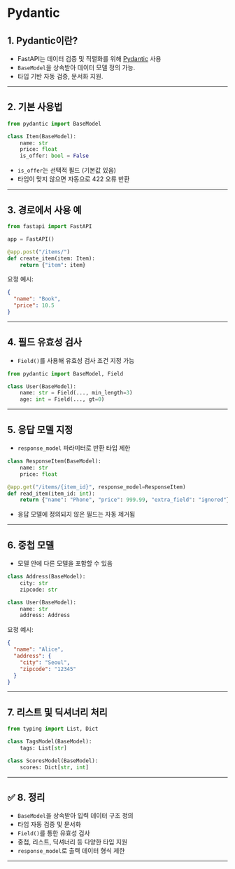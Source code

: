 <!-- Pydantic을 이용한 데이터 검증 -->
# Pydantic

## 1. Pydantic이란?

- FastAPI는 데이터 검증 및 직렬화를 위해 [Pydantic](https://docs.pydantic.dev/) 사용
- `BaseModel`을 상속받아 데이터 모델 정의 가능.
- 타입 기반 자동 검증, 문서화 지원.

---

## 2. 기본 사용법

```python
from pydantic import BaseModel

class Item(BaseModel):
    name: str
    price: float
    is_offer: bool = False
```

- `is_offer`는 선택적 필드 (기본값 있음)
- 타입이 맞지 않으면 자동으로 422 오류 반환

---

## 3. 경로에서 사용 예

```python
from fastapi import FastAPI

app = FastAPI()

@app.post("/items/")
def create_item(item: Item):
    return {"item": item}
```

요청 예시:

```json
{
  "name": "Book",
  "price": 10.5
}
```

---

## 4. 필드 유효성 검사

- `Field()`를 사용해 유효성 검사 조건 지정 가능

```python
from pydantic import BaseModel, Field

class User(BaseModel):
    name: str = Field(..., min_length=3)
    age: int = Field(..., gt=0)
```

---

## 5. 응답 모델 지정

- `response_model` 파라미터로 반환 타입 제한

```python
class ResponseItem(BaseModel):
    name: str
    price: float

@app.get("/items/{item_id}", response_model=ResponseItem)
def read_item(item_id: int):
    return {"name": "Phone", "price": 999.99, "extra_field": "ignored"}
```

- 응답 모델에 정의되지 않은 필드는 자동 제거됨

---

## 6. 중첩 모델

- 모델 안에 다른 모델을 포함할 수 있음

```python
class Address(BaseModel):
    city: str
    zipcode: str

class User(BaseModel):
    name: str
    address: Address
```

요청 예시:

```json
{
  "name": "Alice",
  "address": {
    "city": "Seoul",
    "zipcode": "12345"
  }
}
```

---

## 7. 리스트 및 딕셔너리 처리

```python
from typing import List, Dict

class TagsModel(BaseModel):
    tags: List[str]

class ScoresModel(BaseModel):
    scores: Dict[str, int]
```

---

## ✅ 8. 정리

- `BaseModel`을 상속받아 입력 데이터 구조 정의
- 타입 자동 검증 및 문서화
- `Field()`를 통한 유효성 검사
- 중첩, 리스트, 딕셔너리 등 다양한 타입 지원
- `response_model`로 출력 데이터 형식 제한

---